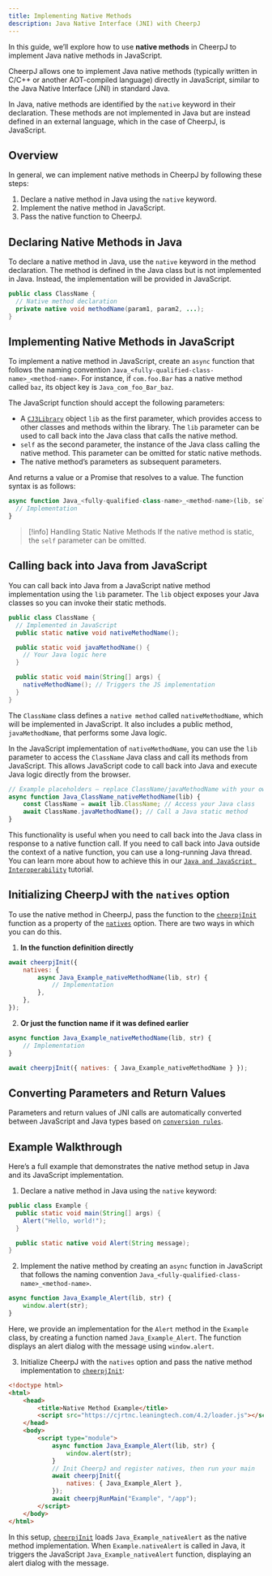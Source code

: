 ```yaml
---
title: Implementing Native Methods
description: Java Native Interface (JNI) with CheerpJ
---
```


In this guide, we’ll explore how to use **native methods** in CheerpJ to implement Java native methods in JavaScript.

CheerpJ allows one to implement Java native methods (typically written in C/C++ or another AOT-compiled language) directly in JavaScript, similar to the Java Native Interface (JNI) in standard Java.

In Java, native methods are identified by the `native` keyword in their declaration. These methods are not implemented in Java but are instead defined in an external language, which in the case of CheerpJ, is JavaScript.

## Overview

In general, we can implement native methods in CheerpJ by following these steps:

1. Declare a native method in Java using the `native` keyword.
2. Implement the native method in JavaScript.
3. Pass the native function to CheerpJ.

## Declaring Native Methods in Java

To declare a native method in Java, use the `native` keyword in the method declaration. The method is defined in the Java class but is not implemented in Java. Instead, the implementation will be provided in JavaScript.

```java
public class ClassName {
  // Native method declaration
  private native void methodName(param1, param2, ...);
}
```

## Implementing Native Methods in JavaScript

To implement a native method in JavaScript, create an `async` function that follows the naming convention `Java_<fully-qualified-class-name>_<method-name>`. For instance, if `com.foo.Bar` has a native method called `baz`, its object key is `Java_com_foo_Bar_baz`.

The JavaScript function should accept the following parameters:

- A [`CJ3Library`] object `lib` as the first parameter, which provides access to other classes and methods within the library. The `lib` parameter can be used to call back into the Java class that calls the native method.
- `self` as the second parameter, the instance of the Java class calling the native method. This parameter can be omitted for static native methods.
- The native method’s parameters as subsequent parameters.

And returns a value or a Promise that resolves to a value. The function syntax is as follows:

```js
async function Java_<fully-qualified-class-name>_<method-name>(lib, self, param1, param2, ...) {
  // Implementation
}
```

> [!info] Handling Static Native Methods
> If the native method is static, the `self` parameter can be omitted.

## Calling back into Java from JavaScript

You can call back into Java from a JavaScript native method implementation using the `lib` parameter. The `lib` object exposes your Java classes so you can invoke their static methods.

```java
public class ClassName {
  // Implemented in JavaScript
  public static native void nativeMethodName();

  public static void javaMethodName() {
    // Your Java logic here
  }

  public static void main(String[] args) {
    nativeMethodName(); // Triggers the JS implementation
  }
}
```

The `ClassName` class defines a `native method` called `nativeMethodName`, which will be implemented in JavaScript. It also includes a public method, `javaMethodName`, that performs some Java logic.

In the JavaScript implementation of `nativeMethodName`, you can use the `lib` parameter to access the `ClassName` Java class and call its methods from JavaScript. This allows JavaScript code to call back into Java and execute Java logic directly from the browser.

```js
// Example placeholders — replace ClassName/javaMethodName with your own
async function Java_ClassName_nativeMethodName(lib) {
	const ClassName = await lib.ClassName; // Access your Java class
	await ClassName.javaMethodName(); // Call a Java static method
}
```

This functionality is useful when you need to call back into the Java class in response to a native function call. If you need to call back into Java outside the context of a native function, you can use a long-running Java thread. You can learn more about how to achieve this in our [`Java and JavaScript Interoperability`] tutorial.

## Initializing CheerpJ with the `natives` option

To use the native method in CheerpJ, pass the function to the [`cheerpjInit`] function as a property of the [`natives`] option. There are two ways in which you can do this.

1. **In the function definition directly**

```js
await cheerpjInit({
	natives: {
		async Java_Example_nativeMethodName(lib, str) {
			// Implementation
		},
	},
});
```

2. **Or just the function name if it was defined earlier**

```js
async function Java_Example_nativeMethodName(lib, str) {
	// Implementation
}

await cheerpjInit({ natives: { Java_Example_nativeMethodName } });
```

## Converting Parameters and Return Values

Parameters and return values of JNI calls are automatically converted between JavaScript and Java types based on [`conversion rules`].

## Example Walkthrough

Here’s a full example that demonstrates the native method setup in Java and its JavaScript implementation.

1. Declare a native method in Java using the `native` keyword:

```java title="Example.java"
public class Example {
  public static void main(String[] args) {
    Alert("Hello, world!");
  }

  public static native void Alert(String message);
}
```

2. Implement the native method by creating an `async` function in JavaScript that follows the naming convention `Java_<fully-qualified-class-name>_<method-name>`.

```js title="index.html"
async function Java_Example_Alert(lib, str) {
	window.alert(str);
}
```

Here, we provide an implementation for the `Alert` method in the `Example` class, by creating a function named `Java_Example_Alert`. The function displays an alert dialog with the message using `window.alert`.

3. Initialize CheerpJ with the `natives` option and pass the native method implementation to [`cheerpjInit`]:

```html title="index.html" {13}
<!doctype html>
<html>
	<head>
		<title>Native Method Example</title>
		<script src="https://cjrtnc.leaningtech.com/4.2/loader.js"></script>
	</head>
	<body>
		<script type="module">
			async function Java_Example_Alert(lib, str) {
				window.alert(str);
			}
			// Init CheerpJ and register natives, then run your main
			await cheerpjInit({
				natives: { Java_Example_Alert },
			});
			await cheerpjRunMain("Example", "/app");
		</script>
	</body>
</html>
```

In this setup, [`cheerpjInit`] loads `Java_Example_nativeAlert` as the native method implementation. When `Example.nativeAlert` is called in Java, it triggers the JavaScript `Java_Example_nativeAlert` function, displaying an alert dialog with the message.

[`natives`]: /docs/reference/cheerpjInit#natives
[`CJ3Library`]: /docs/reference/CJ3Library
[`conversion rules`]: /docs/reference/CJ3Library#conversion-rules
[`cheerpjInit`]: /docs/reference/cheerpjInit
[`Java and JavaScript Interoperability`]: /docs/tutorials/interoperability-tutorial
